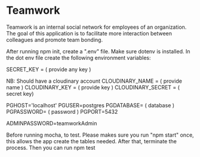 # Teamwork
Teamwork is an internal social network for employees of an organization. The goal of this application is to facilitate more interaction between colleagues and promote team bonding.

After running npm init, create a ".env" file. Make sure dotenv is installed. In the dot env file create the following environment variables:

SECRET_KEY = ( provide any key )

NB: Should have a cloudinary account
CLOUDINARY_NAME = ( provide name )
CLOUDINARY_KEY = ( provide key )
CLOUDINARY_SECRET = ( secret key)

PGHOST='localhost'
PGUSER=postgres
PGDATABASE= ( database )
PGPASSWORD= ( password )
PGPORT=5432

ADMINPASSWORD=teamworkAdmin

Before running mocha, to test. Please makes sure you run "npm start" once, this allows the app create the tables needed. After that, terminate the process. Then you can run npm test
